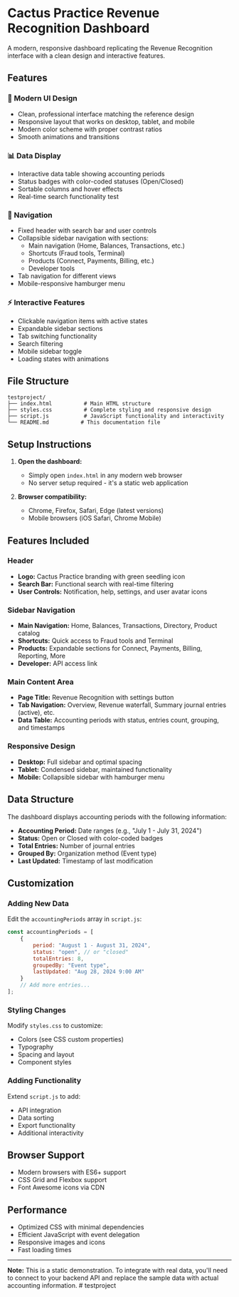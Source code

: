 # Cactus Practice Revenue Recognition Dashboard

A modern, responsive dashboard replicating the Revenue Recognition interface with a clean design and interactive features.

## Features

### 🎨 Modern UI Design
- Clean, professional interface matching the reference design
- Responsive layout that works on desktop, tablet, and mobile
- Modern color scheme with proper contrast ratios
- Smooth animations and transitions

### 📊 Data Display
- Interactive data table showing accounting periods
- Status badges with color-coded statuses (Open/Closed)
- Sortable columns and hover effects
- Real-time search functionality test

### 🧭 Navigation
- Fixed header with search bar and user controls
- Collapsible sidebar navigation with sections:
  - Main navigation (Home, Balances, Transactions, etc.)
  - Shortcuts (Fraud tools, Terminal)
  - Products (Connect, Payments, Billing, etc.)
  - Developer tools
- Tab navigation for different views
- Mobile-responsive hamburger menu

### ⚡ Interactive Features
- Clickable navigation items with active states
- Expandable sidebar sections
- Tab switching functionality
- Search filtering
- Mobile sidebar toggle
-  Loading states with animations

## File Structure

```
testproject/
├── index.html          # Main HTML structure
├── styles.css          # Complete styling and responsive design
├── script.js           # JavaScript functionality and interactivity
└── README.md          # This documentation file
```

## Setup Instructions

1. **Open the dashboard:**
   - Simply open `index.html` in any modern web browser
   - No server setup required - it's a static web application

2. **Browser compatibility:**
   - Chrome, Firefox, Safari, Edge (latest versions)
   - Mobile browsers (iOS Safari, Chrome Mobile)

## Features Included

### Header
- **Logo:** Cactus Practice branding with green seedling icon
- **Search Bar:** Functional search with real-time filtering
- **User Controls:** Notification, help, settings, and user avatar icons

### Sidebar Navigation
- **Main Navigation:** Home, Balances, Transactions, Directory, Product catalog
- **Shortcuts:** Quick access to Fraud tools and Terminal
- **Products:** Expandable sections for Connect, Payments, Billing, Reporting, More
- **Developer:** API access link

### Main Content Area
- **Page Title:** Revenue Recognition with settings button
- **Tab Navigation:** Overview, Revenue waterfall, Summary journal entries (active), etc.
- **Data Table:** Accounting periods with status, entries count, grouping, and timestamps

### Responsive Design
- **Desktop:** Full sidebar and optimal spacing
- **Tablet:** Condensed sidebar, maintained functionality
- **Mobile:** Collapsible sidebar with hamburger menu

## Data Structure

The dashboard displays accounting periods with the following information:
- **Accounting Period:** Date ranges (e.g., "July 1 - July 31, 2024")
- **Status:** Open or Closed with color-coded badges
- **Total Entries:** Number of journal entries
- **Grouped By:** Organization method (Event type)
- **Last Updated:** Timestamp of last modification

## Customization

### Adding New Data
Edit the `accountingPeriods` array in `script.js`:

```javascript
const accountingPeriods = [
    {
        period: "August 1 - August 31, 2024",
        status: "open", // or "closed"
        totalEntries: 8,
        groupedBy: "Event type",
        lastUpdated: "Aug 28, 2024 9:00 AM"
    }
    // Add more entries...
];
```

### Styling Changes
Modify `styles.css` to customize:
- Colors (see CSS custom properties)
- Typography
- Spacing and layout
- Component styles

### Adding Functionality
Extend `script.js` to add:
- API integration
- Data sorting
- Export functionality
- Additional interactivity

## Browser Support

- Modern browsers with ES6+ support
- CSS Grid and Flexbox support
- Font Awesome icons via CDN

## Performance

- Optimized CSS with minimal dependencies
- Efficient JavaScript with event delegation
- Responsive images and icons
- Fast loading times

---

**Note:** This is a static demonstration. To integrate with real data, you'll need to connect to your backend API and replace the sample data with actual accounting information. # testproject

